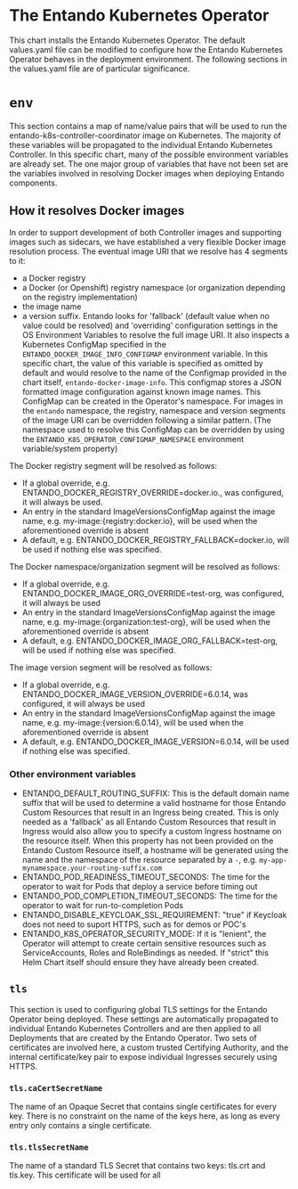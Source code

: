 # The Entando Kubernetes Operator

This chart installs the Entando Kubernetes Operator. The default values.yaml file can be modified to configure how the Entando Kubernetes Operator behaves in the deployment environment. The following sections in the values.yaml file are of particular significance.

# `env`

This section contains a map of name/value pairs that will be used to run the entando-k8s-controller-coordinator image on Kubernetes. The majority of these variables will be propagated to the individual Entando Kubernetes Controller. In this specific chart, many of the possible environment variables are already set. The one major group of variables that have not been set are the variables involved in resolving Docker images when deploying Entando components.

## How it resolves Docker images

In order to support development of both Controller images and supporting images such as sidecars, we have established
a very flexible Docker image resolution process. The eventual image URI that we resolve has 4 segments to it: 
 * a Docker registry
 * a Docker (or Openshift) registry namespace (or organization depending on the registry implementation)
 * the image name
 * a version suffix.
Entando looks for 'fallback' (default value when no value could be resolved) and 'overriding' configuration settings in the OS Environment Variables 
to resolve the full image URI. It also inspects a Kubernetes ConfigMap specified in the `ENTANDO_DOCKER_IMAGE_INFO_CONFIGMAP` environment variable. In this specific chart, the value of this variable is specified as omitted by default and would resolve to the name of the Configmap provided in the chart itself, `entando-docker-image-info`. This configmap stores 
a JSON formatted image configuration against known image names. This ConfigMap can be created in the Operator's namespace.
For images in the `entando` namespace, the registry, namespace and version segments of the image URI can be overridden 
following a similar pattern. (The namespace used to resolve this ConfigMap can be overridden by using the `ENTANDO_K8S_OPERATOR_CONFIGMAP_NAMESPACE` environment variable/system property)

The Docker registry segment will be resolved as follows:
 * If a global override, e.g. ENTANDO_DOCKER_REGISTRY_OVERRIDE=docker.io., was configured, it will always be used.
 * An entry in the standard ImageVersionsConfigMap against the image name, e.g. my-image:{registry:docker.io}, will be used when the aforementioned override is absent
 * A default, e.g. ENTANDO_DOCKER_REGISTRY_FALLBACK=docker.io, will be used if nothing else was specified.

The Docker namespace/organization segment will be resolved as follows:
 * If a global override, e.g. ENTANDO_DOCKER_IMAGE_ORG_OVERRIDE=test-org, was configured, it will always be used
 * An entry in the standard ImageVersionsConfigMap against the image name, e.g. my-image:{organization:test-org}, will be used when the aforementioned override is absent
 * A default, e.g. ENTANDO_DOCKER_IMAGE_ORG_FALLBACK=test-org, will be used if nothing else was specified.

The image version segment will be resolved as follows:
 * If a global override, e.g. ENTANDO_DOCKER_IMAGE_VERSION_OVERRIDE=6.0.14, was configured, it will always be used
 * An entry in the standard ImageVersionsConfigMap against the image name, e.g. my-image:{version:6.0.14}, will be used when the aforementioned override  is absent
 * A default, e.g. ENTANDO_DOCKER_IMAGE_VERSION=6.0.14, will be used if nothing else was specified.

### Other environment variables

*  ENTANDO_DEFAULT_ROUTING_SUFFIX: This is the default domain name suffix that will be used to determine a valid hostname for those Entando Custom Resources that result in an Ingress being created. This is only needed as a 'fallback'  as all Entando Custom Resources that result in Ingress would also allow you to specify a custom Ingress hostname on the resource itself. When this property has not been provided on the Entando Custom Resource itself, a hostname will be generated using the name and the namespace of the resource separated by a `-`, e.g. `my-app-mynamespace.your-routing-suffix.com`
*  ENTANDO_POD_READINESS_TIMEOUT_SECONDS: The time for the operator to wait for Pods that deploy a service before timing out
*  ENTANDO_POD_COMPLETION_TIMEOUT_SECONDS: The time for the operator to wait for run-to-completion Pods
*  ENTANDO_DISABLE_KEYCLOAK_SSL_REQUIREMENT: "true" if Keycloak does not need to suport HTTPS, such as for demos or POC's
*  ENTANDO_K8S_OPERATOR_SECURITY_MODE: If it is "lenient", the Operator will attempt to create certain sensitive resources such as ServiceAccounts, Roles and RoleBindings as needed. If "strict" this Helm Chart itself should ensure they have already been created.

## `tls`

This section is used to configuring global TLS settings for the Entando Operator being deployed. These settings are automatically propagated to individual Entando Kubernetes Controllers and are then applied to all Deployments that are created by the Entando Operator. Two sets of certificates are involved here, a custom trusted Certifying Authority, and the internal certificate/key pair to expose individual Ingresses securely using HTTPS.

### `tls.caCertSecretName`

The name of an Opaque Secret that contains single certificates for every key. There is no constraint on the name of
the keys here, as long as every entry only contains a single certificate.   

### `tls.tlsSecretName`

The name of a standard TLS Secret that contains two keys: tls.crt and tls.key. This certificate will be used for all





